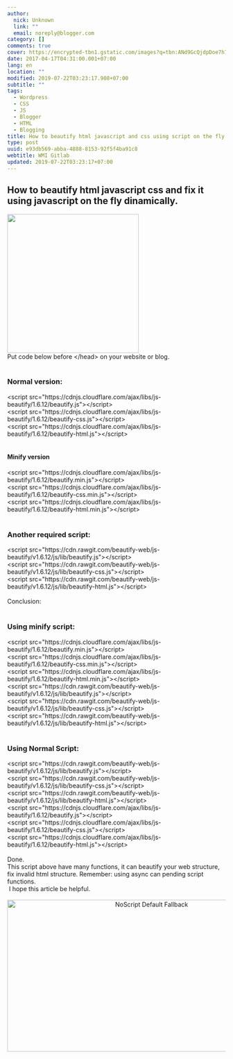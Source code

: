 ```yaml
---
author:
  nick: Unknown
  link: ""
  email: noreply@blogger.com
category: []
comments: true
cover: https://encrypted-tbn1.gstatic.com/images?q=tbn:ANd9GcQjdpDoe7h7wNQx9CmRe46wN2Ta_p7TYUg_q9p0GUr6OM6Y1hml
date: 2017-04-17T04:31:00.001+07:00
lang: en
location: ""
modified: 2019-07-22T03:23:17.908+07:00
subtitle: ""
tags:
  - Wordpress
  - CSS
  - JS
  - Blogger
  - HTML
  - Blogging
title: How to beautify html javascript and css using script on the fly
type: post
uuid: e93db569-abba-4888-8153-92f5f4ba91c8
webtitle: WMI Gitlab
updated: 2019-07-22T03:23:17+07:00
---
```


<h2>How to beautify html javascript css and fix it using javascript on the fly dinamically.</h2><div><img height="320" src="https://encrypted-tbn1.gstatic.com/images?q=tbn:ANd9GcQjdpDoe7h7wNQx9CmRe46wN2Ta_p7TYUg_q9p0GUr6OM6Y1hml" width="303"></div><div>Put code below before &lt;/head&gt; on your website or blog.</div><div><br></div><h3>Normal version:</h3>&lt;script src="https://cdnjs.cloudflare.com/ajax/libs/js-beautify/1.6.12/beautify.js"&gt;&lt;/script&gt;<br>&lt;script src="https://cdnjs.cloudflare.com/ajax/libs/js-beautify/1.6.12/beautify-css.js"&gt;&lt;/script&gt;<br>&lt;script src="https://cdnjs.cloudflare.com/ajax/libs/js-beautify/1.6.12/beautify-html.js"&gt;&lt;/script&gt;<br><br><h4>Minify version</h4>&lt;script src="https://cdnjs.cloudflare.com/ajax/libs/js-beautify/1.6.12/beautify.min.js"&gt;&lt;/script&gt;<br>&lt;script src="https://cdnjs.cloudflare.com/ajax/libs/js-beautify/1.6.12/beautify-css.min.js"&gt;&lt;/script&gt;<br>&lt;script src="https://cdnjs.cloudflare.com/ajax/libs/js-beautify/1.6.12/beautify-html.min.js"&gt;&lt;/script&gt;<br><br><h3>Another required script:</h3>&lt;script src="https://cdn.rawgit.com/beautify-web/js-beautify/v1.6.12/js/lib/beautify.js"&gt;&lt;/script&gt;<br>&lt;script src="https://cdn.rawgit.com/beautify-web/js-beautify/v1.6.12/js/lib/beautify-css.js"&gt;&lt;/script&gt;<br>&lt;script src="https://cdn.rawgit.com/beautify-web/js-beautify/v1.6.12/js/lib/beautify-html.js"&gt;&lt;/script&gt;<br><div><br></div><div>Conclusion:</div><div><br></div><h3>Using minify script:</h3><div>&lt;script src="https://cdnjs.cloudflare.com/ajax/libs/js-beautify/1.6.12/beautify.min.js"&gt;&lt;/script&gt;<br>&lt;script src="https://cdnjs.cloudflare.com/ajax/libs/js-beautify/1.6.12/beautify-css.min.js"&gt;&lt;/script&gt;<br>&lt;script src="https://cdnjs.cloudflare.com/ajax/libs/js-beautify/1.6.12/beautify-html.min.js"&gt;&lt;/script&gt;<br>&lt;script src="https://cdn.rawgit.com/beautify-web/js-beautify/v1.6.12/js/lib/beautify.js"&gt;&lt;/script&gt;<br>&lt;script src="https://cdn.rawgit.com/beautify-web/js-beautify/v1.6.12/js/lib/beautify-css.js"&gt;&lt;/script&gt;<br>&lt;script src="https://cdn.rawgit.com/beautify-web/js-beautify/v1.6.12/js/lib/beautify-html.js"&gt;&lt;/script&gt;<br><br><h3>Using Normal Script:</h3>&lt;script src="https://cdn.rawgit.com/beautify-web/js-beautify/v1.6.12/js/lib/beautify.js"&gt;&lt;/script&gt;<br>&lt;script src="https://cdn.rawgit.com/beautify-web/js-beautify/v1.6.12/js/lib/beautify-css.js"&gt;&lt;/script&gt;<br>&lt;script src="https://cdn.rawgit.com/beautify-web/js-beautify/v1.6.12/js/lib/beautify-html.js"&gt;&lt;/script&gt;<br>&lt;script src="https://cdnjs.cloudflare.com/ajax/libs/js-beautify/1.6.12/beautify.js"&gt;&lt;/script&gt;<br>&lt;script src="https://cdnjs.cloudflare.com/ajax/libs/js-beautify/1.6.12/beautify-css.js"&gt;&lt;/script&gt;<br>&lt;script src="https://cdnjs.cloudflare.com/ajax/libs/js-beautify/1.6.12/beautify-html.js"&gt;&lt;/script&gt;</div><div><br></div><div>Done.<br>This script above have many functions, it can beautify your web structure, fix invalid html structure. Remember: using async can pending script functions.<br>&nbsp;I hope this article be helpful.</div><style amp-custom="">.thumb-post{text-align:center;margin:0;padding:0;width:100%} .thumb-post amp-img{width:100%;max-width:100%;height:auto;min-height:450px;max-height:600px;margin:0} </style> <br><div class="thumb-post"><noscript><img src="https://scontent.fsub2-1.fna.fbcdn.net/v/t1.0-9/fr/cp0/e15/q65/17796846_1773189839677671_6977008867135609966_n.png.jpg?efg=eyJpIjoidCJ9&amp;oh=292c21d1c58e8e185a8d6c63dec60c5a&amp;oe=5957C4B8" width="650" height="350" alt="NoScript Default Fallback" title="default fallback"></noscript></div><script>document.querySelectorAll("pre,code");

  pretext.forEach(function (el) {
    el.classList.toggle("notranslate", true);
  });</script>